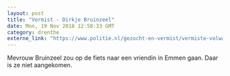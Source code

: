 ```yaml
---
layout: post
title: "Vermist - Dirkje Bruinzeel"
date: Mon, 19 Nov 2018 12:58:33 GMT
category: drenthe
externe_link: "https://www.politie.nl/gezocht-en-vermist/vermiste-volwassenen/2018/november/dirkje-bruinzeel.html"
---
```


Mevrouw Bruinzeel zou op de fiets naar een vriendin in Emmen gaan. Daar is ze niet aangekomen.
